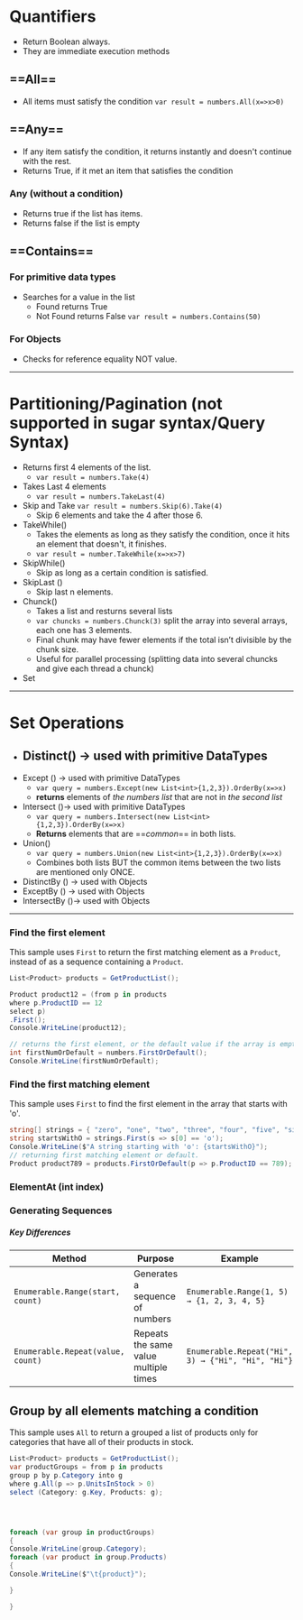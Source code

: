 # Quantifiers
- Return Boolean always.
- They are immediate execution methods
## ==All==
- All items must satisfy the condition
`var result = numbers.All(x=>x>0)`
## ==Any==
- If any item satisfy the condition, it returns instantly and doesn't continue with the rest.
- Returns True, if it met an item that satisfies the condition
### Any (without a condition)
- Returns true if the list has items.
- Returns false if the list is empty
## ==Contains==
### For primitive data types
- Searches for a value in the list
	- Found returns True
	- Not Found returns False
 `var result = numbers.Contains(50)`
### For Objects
- Checks for reference equality NOT value.

---
# Partitioning/Pagination (not supported in sugar syntax/Query Syntax)
- Returns first 4 elements of the list.
	- `var result = numbers.Take(4)`
- Takes Last 4 elements
	- `var result = numbers.TakeLast(4)`
- Skip and Take
	`var result = numbers.Skip(6).Take(4)`
	- Skip 6 elements and take the 4 after those 6.
- TakeWhile()
	- Takes the elements as long as they satisfy the condition, once it hits an element that doesn't, it finishes.
	- `var result = number.TakeWhile(x=>x>7)`
- SkipWhile()
	- Skip as long as a certain condition is satisfied.
- SkipLast ()
	- Skip last n elements.
- Chunck()
	- Takes a list and resturns several lists
	- `var chuncks = numbers.Chunck(3)` split the array into several arrays, each one has 3 elements.
	- Final chunk may have fewer elements if the total isn’t divisible by the chunk size.
	- Useful for parallel processing (splitting data into several chuncks and give each thread a chunck)
- Set

---
# Set Operations

- Distinct() -> used with primitive DataTypes
	- 
- Except () -> used with primitive DataTypes
	- `var query = numbers.Except(new List<int>{1,2,3}).OrderBy(x=>x)`
	- **returns** elements of *the numbers list* that are not in *the second list*
-  Intersect ()-> used with primitive DataTypes
	- `var query = numbers.Intersect(new List<int>{1,2,3}).OrderBy(x=>x)`
	- **Returns** elements that are ==*common*== in both lists.
- Union()
	- `var query = numbers.Union(new List<int>{1,2,3}).OrderBy(x=>x)`
	- Combines both lists BUT the common items between the two lists are mentioned only ONCE.
- DistinctBy () -> used with Objects
- ExceptBy () -> used with Objects
-  IntersectBy ()-> used with Objects
---
### Find the first element

This sample uses `First` to return the first matching element as a `Product`, instead of as a sequence containing a `Product`.
```C#
List<Product> products = GetProductList();

Product product12 = (from p in products
where p.ProductID == 12
select p)
.First();
Console.WriteLine(product12);

// returns the first element, or the default value if the array is empty
int firstNumOrDefault = numbers.FirstOrDefault();
Console.WriteLine(firstNumOrDefault);

```
### Find the first matching element

This sample uses `First` to find the first element in the array that starts with 'o'.
```C#
string[] strings = { "zero", "one", "two", "three", "four", "five", "six", "seven", "eight", "nine" };
string startsWithO = strings.First(s => s[0] == 'o');
Console.WriteLine($"A string starting with 'o': {startsWithO}");
// returning first matching element or default.
Product product789 = products.FirstOrDefault(p => p.ProductID == 789);
```
### ElementAt (int index)

### Generating Sequences
##### **Key Differences**

| Method                            | Purpose                               | Example                                           |
| --------------------------------- | ------------------------------------- | ------------------------------------------------- |
| `Enumerable.Range(start, count)`  | Generates a sequence of numbers       | `Enumerable.Range(1, 5) → {1, 2, 3, 4, 5}`        |
| `Enumerable.Repeat(value, count)` | Repeats the same value multiple times | `Enumerable.Repeat("Hi", 3) → {"Hi", "Hi", "Hi"}` |


## Group by all elements matching a condition

This sample uses `All` to return a grouped a list of products only for categories that have all of their products in stock.
```C#
List<Product> products = GetProductList();
var productGroups = from p in products
group p by p.Category into g
where g.All(p => p.UnitsInStock > 0)
select (Category: g.Key, Products: g);




foreach (var group in productGroups)
{
Console.WriteLine(group.Category);
foreach (var product in group.Products)
{
Console.WriteLine($"\t{product}");

}

}
```